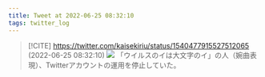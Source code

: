 ```yaml
---
title: Tweet at 2022-06-25 08:32:10
tags: twitter_log
---
```


> [!CITE] https://twitter.com/kaisekiriu/status/1540477915527512065 (2022-06-25 08:32:10)
> ![](https://twitter.com/kaisekiriu/status/1540477915527512065)
> 「ウイルスのイは大文字のイ」の人（婉曲表現）、Twitterアカウントの運用を停止していた。
